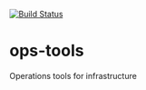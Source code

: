 [![Build Status](https://travis-ci.com/vidalalcala/ops-tools.svg?branch=master)](https://travis-ci.com/vidalalcala/ops-tools)
# ops-tools
Operations tools for infrastructure

